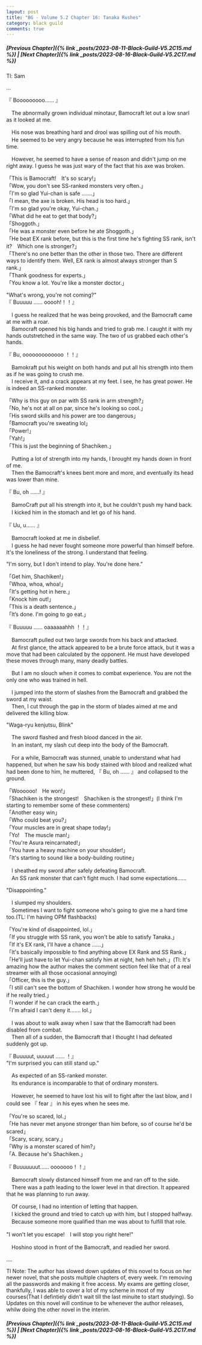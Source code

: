 ```yaml
---
layout: post
title: "BG - Volume 5.2 Chapter 16: Tanaka Rushes"
category: black guild
comments: true
---
```


##### [Previous Chapter]({% link _posts/2023-08-11-Black-Guild-V5.2C15.md %}) \| [Next Chapter]({% link _posts/2023-08-16-Black-Guild-V5.2C17.md %})



Tl: Sam


…


『 Booooooooo...... 』

　The abnormally grown individual minotaur, Bamocraft let out a low snarl as it looked at me.

　His nose was breathing hard and drool was spilling out of his mouth.   
　He seemed to be very angry because he was interrupted from his fun time.   

　However, he seemed to have a sense of reason and didn't jump on me right away. I guess he was just wary of the fact that his axe was broken.
<!--more-->

「This is Bamocraft!　It's so scary!」   
「Wow, you don't see SS-ranked monsters very often.」   
「I'm so glad Yui-chan is safe .......」   
「I mean, the axe is broken. His head is too hard.」   
「I'm so glad you're okay, Yui-chan.」   
「What did he eat to get that body?」   
「Shoggoth.」   
「He was a monster even before he ate Shoggoth.」   
「He beat EX rank before, but this is the first time he's fighting SS rank, isn't it?　Which one is stronger?」   
「There's no one better than the other in those two. There are different ways to identify them. Well, EX rank is almost always stronger than S rank.」   
「Thank goodness for experts.」   
「You know a lot. You're like a monster doctor.」

"What's wrong, you're not coming?"   
『 Buuuuu ...... ooooh!！！』

　I guess he realized that he was being provoked, and the Bamocraft came at me with a roar.   
　Bamocraft opened his big hands and tried to grab me. I caught it with my hands outstretched in the same way. The two of us grabbed each other's hands.

『 Bu, ooooooooooooo ！！』

　Bamokraft put his weight on both hands and put all his strength into them as if he was going to crush me.   
　I receive it, and a crack appears at my feet. I see, he has great power. He is indeed an SS-ranked monster.

「Why is this guy on par with SS rank in arm strength?」   
「No, he's not at all on par, since he's looking so cool.」   
「His sword skills and his power are too dangerous」   
「Bamocraft you're sweating lol」   
「Power!」   
「Yah!」   
「This is just the beginning of Shachiken.」

　Putting a lot of strength into my hands, I brought my hands down in front of me.   
　Then the Bamocraft's knees bent more and more, and eventually its head was lower than mine.

『 Bu, oh ......! 』

　BamoCraft put all his strength into it, but he couldn't push my hand back.   
　I kicked him in the stomach and let go of his hand.

『 Uu, u……  』

　Bamocraft looked at me in disbelief.   
　I guess he had never fought someone more powerful than himself before.    It's the loneliness of the strong. I understand that feeling.

"I'm sorry, but I don't intend to play. You're done here."

「Get him, Shachiken!」   
「Whoa, whoa, whoa!」   
「It's getting hot in here.」   
「Knock him out!」   
「This is a death sentence.」   
「It’s done. I'm going to go eat.」

『 Buuuuu ...... oaaaaaahhh ！！』

　Bamocraft pulled out two large swords from his back and attacked.   
　At first glance, the attack appeared to be a brute force attack, but it was a move that had been calculated by the opponent. He must have developed these moves through many, many deadly battles.

　But I am no slouch when it comes to combat experience. You are not the only one who was trained in hell.

　I jumped into the storm of slashes from the Bamocraft and grabbed the sword at my waist.   
　Then, I cut through the gap in the storm of blades aimed at me and delivered the killing blow.

"Waga-ryu kenjutsu, Blink"

　The sword flashed and fresh blood danced in the air.   
　In an instant, my slash cut deep into the body of the Bamocraft.

　For a while, Bamocraft was stunned, unable to understand what had happened, but when he saw his body stained with blood and realized what had been done to him, he muttered, 『 Bu, oh ...... 』 and collapsed to the ground.

「Woooooo!　He won!」   
「Shachiken is the strongest!　Shachiken is the strongest!」(I think I'm starting to remember some of these commenters)   
「Another easy win」   
「Who could beat you?」   
「Your muscles are in great shape today!」   
「Yo!　The muscle man!」   
「You're Asura reincarnated!」   
「You have a heavy machine on your shoulder!」   
「It's starting to sound like a body-building routine」

　I sheathed my sword after safely defeating Bamocraft.   
　An SS rank monster that can't fight much. I had some expectations......

"Disappointing."

　I slumped my shoulders.   
　Sometimes I want to fight someone who's going to give me a hard time too.(TL: I'm having OPM flashbacks)

「You're kind of disappointed, lol.」   
「If you struggle with SS rank, you won't be able to satisfy Tanaka.」   
「If it's EX rank, I'll have a chance ......」   
「It's basically impossible to find anything above EX Rank and SS Rank.」   
「He'll just have to let Yui-chan satisfy him at night, heh heh heh.」(Tl: It's amazing how the author makes the comment section feel like that of a real streamer with all those occasional annoying)   
「Officer, this is the guy.」   
「I still can't see the bottom of Shachiken. I wonder how strong he would be if he really tried.」   
「I wonder if he can crack the earth.」   
「I'm afraid I can't deny it....... lol.」

　I was about to walk away when I saw that the Bamocraft had been disabled from combat.   
　Then all of a sudden, the Bamocraft that I thought I had defeated suddenly got up.

『 Buuuuut, uuuuut ...... ！』   
"I'm surprised you can still stand up."

　As expected of an SS-ranked monster.   
　Its endurance is incomparable to that of ordinary monsters.

　However, he seemed to have lost his will to fight after the last blow, and I could see 『 fear 』 in his eyes when he sees me.

「You're so scared, lol.」   
「He has never met anyone stronger than him before, so of course he'd be scared」   
「Scary, scary, scary.」   
「Why is a monster scared of him?」   
「A. Because he's Shachiken.」

『 Buuuuuuut...... ooooooo！！』

　Bamocraft slowly distanced himself from me and ran off to the side.   
　There was a path leading to the lower level in that direction. It appeared that he was planning to run away.

　Of course, I had no intention of letting that happen.   
　I kicked the ground and tried to catch up with him, but I stopped halfway.   
　Because someone more qualified than me was about to fulfill that role.

"I won't let you escape!　I will stop you right here!"

　Hoshino stood in front of the Bamocraft,  and readied her sword.



....


Tl Note: The author has slowed down updates of this novel to focus on her newer novel, that she posts multiple chapters of, every week. I'm removing all the passwords and making it free access. My exams are getting closer, thankfully, I was able to cover a lot of my scheme in most of my courses(That I defintiely didn't wait till the last minuite to start studying). So Updates on this novel will continue to be whenever the author releases, whilw doing the other novel in the interim.



##### [Previous Chapter]({% link _posts/2023-08-11-Black-Guild-V5.2C15.md %}) \| [Next Chapter]({% link _posts/2023-08-16-Black-Guild-V5.2C17.md %})
